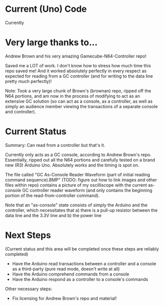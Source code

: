 # Current (Uno) Code
Currently

# Very large thanks to...
Andrew Brown and his very amazing Gamecube-N64-Controller repo!

Saved me a LOT of work. I don't know how to stress how much time this repo saved me! And it worked absolutely perfectly in every respect as expected for reading from a GC controller (and for writing to the data line pretty much perfectly)!

Note: Took a very large chunk of Brown's (brownan) repo, ripped off the N64 portions, and am now in the process of modifying to act as an extensive GC solution (so can act as a console, as a controller, as well as simply an audience member viewing the transactions of a separate console and controller).

# Current Status
Summary: Can read from a controller but that's it.

Currently only acts as a GC console, according to Andrew Brown's repo. Essentially, ripped out all the N64 portions and carefully tested on a brand new (R3) Arduino Uno. Absolutely works and the timing is spot on.

The file called "GC As-Console Reader Waveform (part of initial reading command sequence).BMP" (TODO: figure out how to link images and other files within repo) contains a picture of my oscilliscope with the current as-console GC controller reader waveform (and only contains the beginning portion of the read-from-controller command).

Note that an "as-console" state consists of simply the Arduino and the controller, which necessitates that a) there is a pull-up resistor between the data line and the 3.3V line and b) the power line

# Next Steps
(Current status and this area will be completed once these steps are reliably completed)
 * Have the Arduino read transactions between a controller and a console as a third-party (pure read mode, doesn't write at all)
 * Have the Arduino comprehend commands from a console
 * Have the Arduino respond as a controller to a console's commands
 
Other necessary steps:
 * Fix licensing for Andrew Brown's repo and material!
